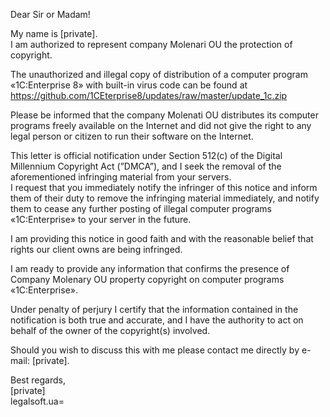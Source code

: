 Dear Sir or Madam!

My name is [private].  
I am authorized to represent company Molenari OU the protection of copyright.  

The unauthorized and illegal copy of distribution of a computer program «1C:Enterprise 8»
with built-in virus code can be found at  
https://github.com/1CEterprise8/updates/raw/master/update_1c.zip

Please be informed that the company Molenati OU distributes its computer programs freely
available on the Internet and did not give the right to any legal person or citizen to run their
software on the Internet.

This letter is official notification under Section 512(c) of the Digital Millennium Copyright Act (”DMCA”),
and I seek the removal of the aforementioned infringing material from your servers.  
I request that you immediately notify the infringer of this notice and inform them of their duty
to remove the infringing material immediately, and notify them to cease any further posting
of illegal computer programs «1C:Enterprise» to your server in the future.

I am providing this notice in good faith and with the reasonable belief that rights our client owns are being infringed.

I am ready to provide any information that confirms the presence of Company Molenary OU property
copyright on computer programs «1C:Enterprise».

Under penalty of perjury I certify that the information contained in the notification is both
true and accurate, and I have the authority to act on behalf of the owner of the copyright(s) involved.

Should you wish to discuss this with me please contact me directly by e-mail: [private].

Best regards,  
[private]  
legalsoft.ua=
